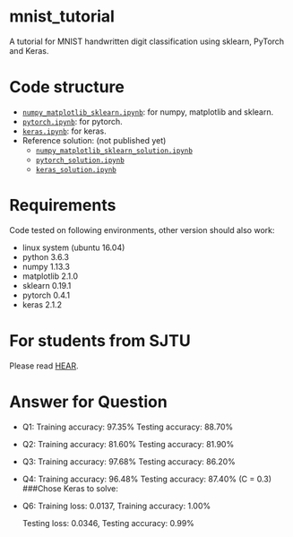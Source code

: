 # mnist_tutorial
A tutorial for MNIST handwritten digit classification using sklearn, PyTorch and Keras.

# Code structure
* [`numpy_matplotlib_sklearn.ipynb`](numpy_matplotlib_sklearn.ipynb): for numpy, matplotlib and sklearn.
* [`pytorch.ipynb`](pytorch.ipynb): for pytorch.
* [`keras.ipynb`](keras.ipynb): for keras.
* Reference solution: (not published yet)
    * [`numpy_matplotlib_sklearn_solution.ipynb`](numpy_matplotlib_sklearn_solution.ipynb)
    * [`pytorch_solution.ipynb`](pytorch_solution.ipynb)
    * [`keras_solution.ipynb`](keras_solution.ipynb)

# Requirements
Code tested on following environments, other version should also work:
* linux system (ubuntu 16.04) 
* python 3.6.3
* numpy 1.13.3
* matplotlib 2.1.0
* sklearn 0.19.1
* pytorch 0.4.1
* keras 2.1.2

# For students from SJTU
Please read [HEAR](EE369.md).

# Answer for Question
* Q1: Training accuracy: 97.35%
    Testing accuracy: 88.70%
* Q2: Training accuracy: 81.60%
    Testing accuracy: 81.90%
* Q3: Training accuracy: 97.68%
    Testing accuracy: 86.20%
* Q4: Training accuracy: 96.48%
    Testing accuracy: 87.40%
    (C = 0.3)
###Chose Keras to solve:
* Q6:  Training loss: 0.0137, Training accuracy: 1.00%

     Testing loss: 0.0346, Testing accuracy: 0.99%
